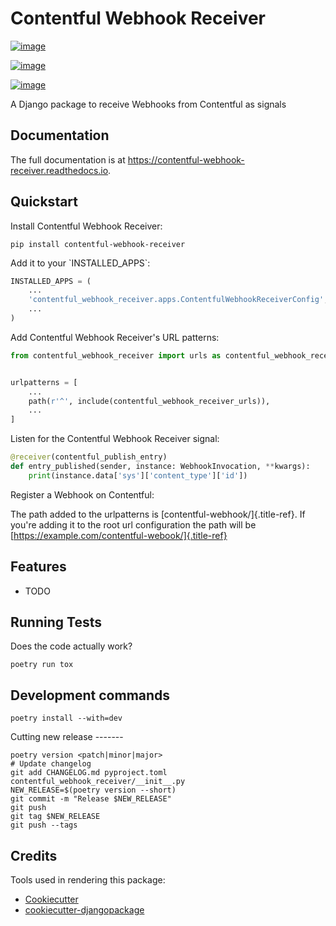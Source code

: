 # Contentful Webhook Receiver

[![image](https://badge.fury.io/py/contentful-webhook-receiver.svg)](https://badge.fury.io/py/contentful-webhook-receiver)

[![image](https://github.com/MarcoGlauser/contentful-webhook-receiver/actions/workflows/ci.yml/badge.svg)](https://github.com/MarcoGlauser/contentful-webhook-receiver/actions/workflows/ci.yml)

[![image](https://codecov.io/gh/MarcoGlauser/contentful-webhook-receiver/branch/master/graph/badge.svg)](https://codecov.io/gh/MarcoGlauser/contentful-webhook-receiver)

A Django package to receive Webhooks from Contentful as signals

## Documentation

The full documentation is at
<https://contentful-webhook-receiver.readthedocs.io>.

## Quickstart

Install Contentful Webhook Receiver:

    pip install contentful-webhook-receiver

Add it to your \`INSTALLED_APPS\`:

``` python
INSTALLED_APPS = (
    ...
    'contentful_webhook_receiver.apps.ContentfulWebhookReceiverConfig',
    ...
)
```

Add Contentful Webhook Receiver\'s URL patterns:

``` python
from contentful_webhook_receiver import urls as contentful_webhook_receiver_urls


urlpatterns = [
    ...
    path(r'^', include(contentful_webhook_receiver_urls)),
    ...
]
```

Listen for the Contentful Webhook Receiver signal:

``` python
@receiver(contentful_publish_entry)
def entry_published(sender, instance: WebhookInvocation, **kwargs):
    print(instance.data['sys']['content_type']['id'])
```

Register a Webhook on Contentful:

The path added to the urlpatterns is [contentful-webhook/]{.title-ref}.
If you\'re adding it to the root url configuration the path will be
[https://example.com/contentful-webook/]{.title-ref}

## Features

-   TODO

## Running Tests

Does the code actually work?

    poetry run tox

## Development commands

    poetry install --with=dev

Cutting new release \-\-\-\-\-\--

    poetry version <patch|minor|major>
    # Update changelog
    git add CHANGELOG.md pyproject.toml contentful_webhook_receiver/__init__.py
    NEW_RELEASE=$(poetry version --short)
    git commit -m "Release $NEW_RELEASE"
    git push
    git tag $NEW_RELEASE
    git push --tags

## Credits

Tools used in rendering this package:

-   [Cookiecutter](https://github.com/audreyr/cookiecutter)
-   [cookiecutter-djangopackage](https://github.com/pydanny/cookiecutter-djangopackage)
